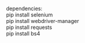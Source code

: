 dependencies:
<br>
  pip install selenium
<br>
  pip install webdriver-manager
<br>
  pip install requests
<br>
  pip install bs4
